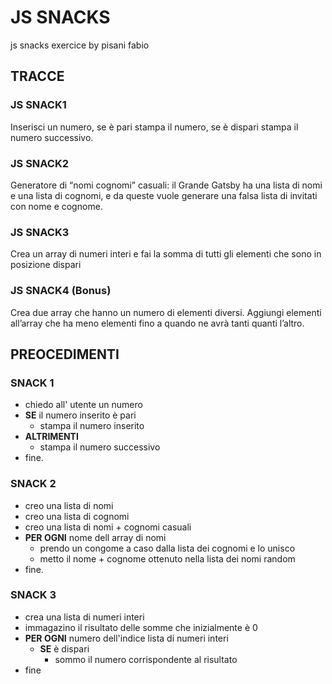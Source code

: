 # JS SNACKS
js snacks exercice by pisani fabio

## TRACCE

### JS SNACK1
Inserisci un numero, se è pari stampa il numero, se è dispari stampa il numero successivo.
### JS SNACK2
Generatore di “nomi cognomi” casuali: il Grande Gatsby ha una lista di nomi e una lista di cognomi, e da queste vuole generare una falsa lista di invitati con nome e cognome.
### JS SNACK3
Crea un array di numeri interi e fai la somma di tutti gli elementi che sono in posizione dispari
### JS SNACK4 (Bonus)
 Crea due array che hanno un numero di elementi diversi.  Aggiungi elementi all’array che ha meno elementi fino a quando ne avrà tanti quanti l’altro.

## PREOCEDIMENTI

### SNACK 1

- chiedo all' utente un numero
- **SE** il numero inserito è pari
  - stampa il numero inserito
- **ALTRIMENTI**
    - stampa il numero successivo
- fine.


### SNACK 2

- creo una lista di nomi
- creo una lista di cognomi
- creo una lista di nomi + cognomi casuali
- **PER OGNI** nome dell array di nomi
    - prendo un congome a caso dalla lista dei cognomi e lo unisco
    - metto il nome + cognome ottenuto nella lista dei nomi random
- fine.


### SNACK 3
- crea una lista di numeri interi
- immagazino il risultato delle somme che inizialmente è 0
- **PER OGNI** numero dell'indice lista di numeri interi
    - **SE** è dispari
        - sommo il numero corrispondente al risultato
- fine

